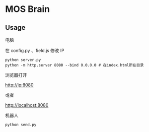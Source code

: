 # MOS Brain

## Usage

电脑

在 config.py 、field.js 修改 IP

```shell
python server.py
python -m http.server 8080 --bind 0.0.0.0 # 在index.html所在目录
```

浏览器打开

<http://ip:8080>

或者

<http://localhost:8080>

机器人

```shell
python send.py
```

